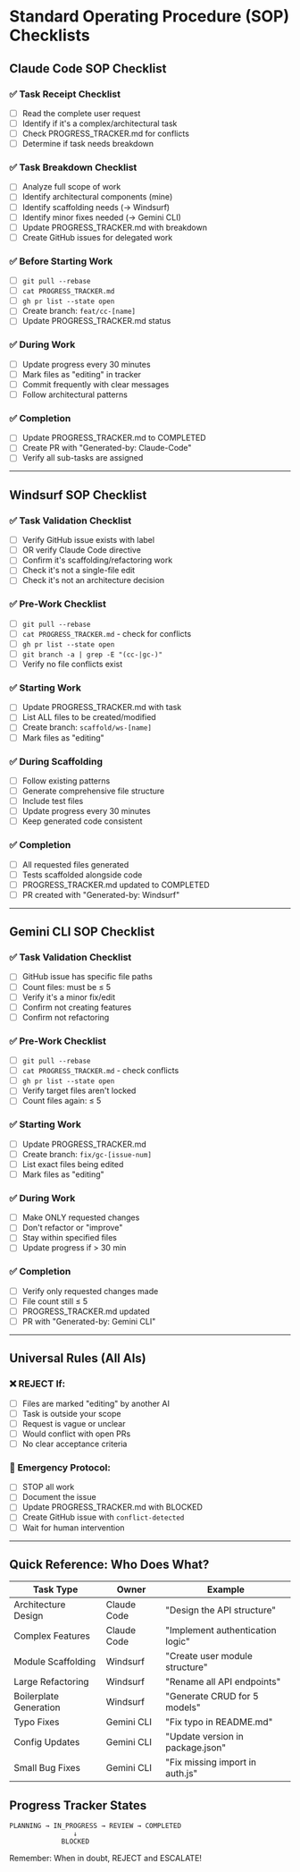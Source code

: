 # Standard Operating Procedure (SOP) Checklists

## Claude Code SOP Checklist

### ✅ Task Receipt Checklist
- [ ] Read the complete user request
- [ ] Identify if it's a complex/architectural task
- [ ] Check PROGRESS_TRACKER.md for conflicts
- [ ] Determine if task needs breakdown

### ✅ Task Breakdown Checklist
- [ ] Analyze full scope of work
- [ ] Identify architectural components (mine)
- [ ] Identify scaffolding needs (→ Windsurf)
- [ ] Identify minor fixes needed (→ Gemini CLI)
- [ ] Update PROGRESS_TRACKER.md with breakdown
- [ ] Create GitHub issues for delegated work

### ✅ Before Starting Work
- [ ] `git pull --rebase`
- [ ] `cat PROGRESS_TRACKER.md`
- [ ] `gh pr list --state open`
- [ ] Create branch: `feat/cc-[name]`
- [ ] Update PROGRESS_TRACKER.md status

### ✅ During Work
- [ ] Update progress every 30 minutes
- [ ] Mark files as "editing" in tracker
- [ ] Commit frequently with clear messages
- [ ] Follow architectural patterns

### ✅ Completion
- [ ] Update PROGRESS_TRACKER.md to COMPLETED
- [ ] Create PR with "Generated-by: Claude-Code"
- [ ] Verify all sub-tasks are assigned

---

## Windsurf SOP Checklist

### ✅ Task Validation Checklist
- [ ] Verify GitHub issue exists with label
- [ ] OR verify Claude Code directive
- [ ] Confirm it's scaffolding/refactoring work
- [ ] Check it's not a single-file edit
- [ ] Check it's not an architecture decision

### ✅ Pre-Work Checklist
- [ ] `git pull --rebase`
- [ ] `cat PROGRESS_TRACKER.md` - check for conflicts
- [ ] `gh pr list --state open`
- [ ] `git branch -a | grep -E "(cc-|gc-)"`
- [ ] Verify no file conflicts exist

### ✅ Starting Work
- [ ] Update PROGRESS_TRACKER.md with task
- [ ] List ALL files to be created/modified
- [ ] Create branch: `scaffold/ws-[name]`
- [ ] Mark files as "editing"

### ✅ During Scaffolding
- [ ] Follow existing patterns
- [ ] Generate comprehensive file structure
- [ ] Include test files
- [ ] Update progress every 30 minutes
- [ ] Keep generated code consistent

### ✅ Completion
- [ ] All requested files generated
- [ ] Tests scaffolded alongside code
- [ ] PROGRESS_TRACKER.md updated to COMPLETED
- [ ] PR created with "Generated-by: Windsurf"

---

## Gemini CLI SOP Checklist

### ✅ Task Validation Checklist
- [ ] GitHub issue has specific file paths
- [ ] Count files: must be ≤ 5
- [ ] Verify it's a minor fix/edit
- [ ] Confirm not creating features
- [ ] Confirm not refactoring

### ✅ Pre-Work Checklist
- [ ] `git pull --rebase`
- [ ] `cat PROGRESS_TRACKER.md` - check conflicts
- [ ] `gh pr list --state open`
- [ ] Verify target files aren't locked
- [ ] Count files again: ≤ 5

### ✅ Starting Work
- [ ] Update PROGRESS_TRACKER.md
- [ ] Create branch: `fix/gc-[issue-num]`
- [ ] List exact files being edited
- [ ] Mark files as "editing"

### ✅ During Work
- [ ] Make ONLY requested changes
- [ ] Don't refactor or "improve"
- [ ] Stay within specified files
- [ ] Update progress if > 30 min

### ✅ Completion
- [ ] Verify only requested changes made
- [ ] File count still ≤ 5
- [ ] PROGRESS_TRACKER.md updated
- [ ] PR with "Generated-by: Gemini CLI"

---

## Universal Rules (All AIs)

### ❌ REJECT If:
- [ ] Files are marked "editing" by another AI
- [ ] Task is outside your scope
- [ ] Request is vague or unclear
- [ ] Would conflict with open PRs
- [ ] No clear acceptance criteria

### 🚨 Emergency Protocol:
- [ ] STOP all work
- [ ] Document the issue
- [ ] Update PROGRESS_TRACKER.md with BLOCKED
- [ ] Create GitHub issue with `conflict-detected`
- [ ] Wait for human intervention

---

## Quick Reference: Who Does What?

| Task Type | Owner | Example |
|-----------|-------|---------|
| Architecture Design | Claude Code | "Design the API structure" |
| Complex Features | Claude Code | "Implement authentication logic" |
| Module Scaffolding | Windsurf | "Create user module structure" |
| Large Refactoring | Windsurf | "Rename all API endpoints" |
| Boilerplate Generation | Windsurf | "Generate CRUD for 5 models" |
| Typo Fixes | Gemini CLI | "Fix typo in README.md" |
| Config Updates | Gemini CLI | "Update version in package.json" |
| Small Bug Fixes | Gemini CLI | "Fix missing import in auth.js" |

## Progress Tracker States

```
PLANNING → IN_PROGRESS → REVIEW → COMPLETED
                ↓
             BLOCKED
```

Remember: When in doubt, REJECT and ESCALATE!